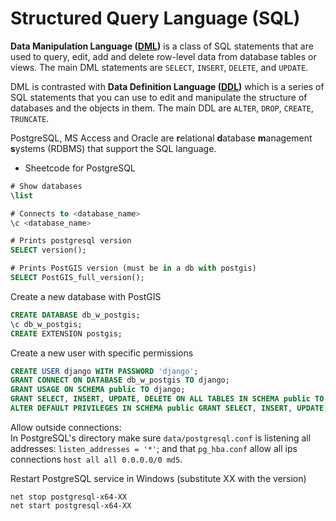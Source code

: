 # Structured Query Language (SQL)

**Data Manipulation Language ([DML](https://docs.getdbt.com/terms/dml))** is a class of SQL statements that are 
used to query, edit, add and delete row-level data from database tables or views. 
The main DML statements are `SELECT`, `INSERT`, `DELETE`, and `UPDATE`.

DML is contrasted with **Data Definition Language ([DDL](https://docs.getdbt.com/terms/ddl))** which is a series of 
SQL statements that you can use to edit and manipulate the structure of 
databases and the objects in them. The main DDL are `ALTER`, `DROP`, `CREATE`, `TRUNCATE`.

PostgreSQL, MS Access and Oracle are **r**elational **d**atabase **m**anagement **s**ystems (RDBMS) that support the SQL language.

- Sheetcode for PostgreSQL
```SQL
# Show databases
\list

# Connects to <database_name>
\c <database_name>

# Prints postgresql version
SELECT version();

# Prints PostGIS version (must be in a db with postgis)
SELECT PostGIS_full_version();
```

Create a new database with PostGIS
```SQL
CREATE DATABASE db_w_postgis;
\c db_w_postgis;
CREATE EXTENSION postgis;
```

Create a new user with specific permissions
```SQL
CREATE USER django WITH PASSWORD 'django';
GRANT CONNECT ON DATABASE db_w_postgis TO django;
GRANT USAGE ON SCHEMA public TO django;
GRANT SELECT, INSERT, UPDATE, DELETE ON ALL TABLES IN SCHEMA public TO django;
ALTER DEFAULT PRIVILEGES IN SCHEMA public GRANT SELECT, INSERT, UPDATE, DELETE ON TABLES TO django;
```
Allow outside connections:  
In PostgreSQL's directory make sure `data/postgresql.conf` is listening all addresses: `listen_addresses = '*'`; and that `pg_hba.conf` allow all ips connections `host all all 0.0.0.0/0 md5`.

Restart PostgreSQL service in Windows (substitute XX with the version)
```Bat
net stop postgresql-x64-XX
net start postgresql-x64-XX
```